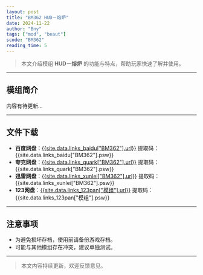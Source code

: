 ```yaml
---
layout: post
title: "BM362 HUD－熔炉"
date: 2024-11-22
author: "Bny"
tags: ["mod", "beaut"]
scode: "BM362"
reading_time: 5
---
```


> 本文介绍模组 **HUD－熔炉** 的功能与特点，帮助玩家快速了解并使用。

---

## 模组简介

内容有待更新...

---

## 文件下载
- **百度网盘**：[{{site.data.links_baidu["BM362"].url}}]({{site.data.links_baidu["BM362"].url}}) 提取码：{{site.data.links_baidu["BM362"].psw}}
- **夸克网盘**：[{{site.data.links_quark["BM362"].url}}]({{site.data.links_quark["BM362"].url}}) 提取码：{{site.data.links_quark["BM362"].psw}}
- **迅雷网盘**：[{{site.data.links_xunlei["BM362"].url}}]({{site.data.links_xunlei["BM362"].url}}) 提取码：{{site.data.links_xunlei["BM362"].psw}}
- **123网盘**：[{{site.data.links_123pan["模组"].url}}]({{site.data.links_123pan["模组"].url}}) 提取码：{{site.data.links_123pan["模组"].psw}}

---

## 注意事项
- 为避免损坏存档，使用前请备份游戏存档。
- 可能与其他模组存在冲突，建议单独测试。

---

> 本文内容持续更新，欢迎反馈意见。
